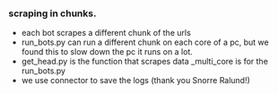 ### scraping in chunks.

- each bot scrapes a different chunk of the urls
- run_bots.py can run a different chunk on each core of a pc, but we found this to slow down the pc it runs on a lot.
- get_head.py is the function that scrapes data _multi_core is for the run_bots.py
- we use connector to save the logs (thank you Snorre Ralund!)